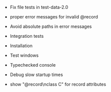 * Fix file tests in test-data-2.0
* proper error messages for invalid @record
* Avoid absolute paths in error messages

* Integration tests

* Installation
* Test windows

* Typechecked console
* Debug slow startup times
* show "@record\nclass C" for record attributes

